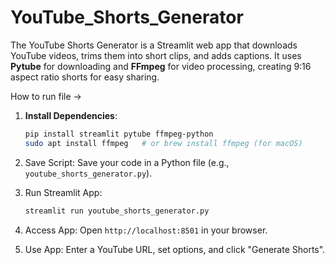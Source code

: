 # YouTube_Shorts_Generator
The YouTube Shorts Generator is a Streamlit web app that downloads YouTube videos, trims them into short clips, and adds captions. It uses **Pytube** for downloading and **FFmpeg** for video processing, creating 9:16 aspect ratio shorts for easy sharing.


How to run file ->
1. **Install Dependencies**:  
   ```bash
   pip install streamlit pytube ffmpeg-python
   sudo apt install ffmpeg   # or brew install ffmpeg (for macOS)
   ```

2. Save Script: Save your code in a Python file (e.g., `youtube_shorts_generator.py`).

3. Run Streamlit App:  
   ```bash
   streamlit run youtube_shorts_generator.py
   ```

4. Access App: Open `http://localhost:8501` in your browser.

5. Use App: Enter a YouTube URL, set options, and click "Generate Shorts".
